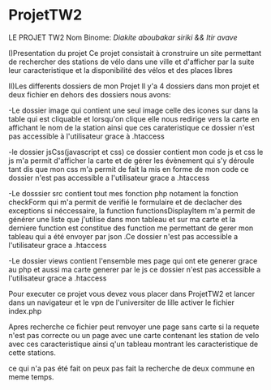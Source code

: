 # ProjetTW2
LE PROJET TW2
Nom Binome:
*Diakite aboubakar siriki &&*
*Itir avave*

I)Presentation du projet
Ce projet consistait à cronstruire un site permettant de rechercher des stations de vélo dans une ville et d'afficher par la suite leur caracteristique et la disponibilité des vélos et des places libres

II)Les differents dossiers de mon Projet
Il y'a 4 dossiers dans mon projet et deux fichier en dehors des dossiers nous avons:

-Le dossier image qui contient une seul image celle des icones sur dans la table qui est cliquable et lorsqu'on clique elle nous redirige vers la carte en affichant le nom de la station ainsi que ces carateristique  ce dossier n'est pas accessible à l'utilisateur grace à .htaccess

-le dossier jsCss(javascript et css) ce dossier contient mon code js et css le js m'a permit d'afficher la carte et de gérer les évènement qui s'y déroule tant dis que mon css m'a permit de fait la mis en forme de mon code ce dossier n'est pas accessible a l'utilisateur grace a .htaccess

-Le dosssier src contient tout mes fonction php notament la fonction checkForm qui m'a permit de verifié le formulaire et de declacher des exceptions si néccessaire, la function functionsDisplayItem m'a permit de générer une liste que j'utilise dans mon tableau et sur ma carte et la derniere function est constitue des function me permettant de gerer mon tableau qui a été envoyer par json .Ce dossier n'est pas accessible a l'utilisateur grace a .htaccess

-Le dossier views contient l'ensemble mes page qui ont ete generer grace au php et aussi ma carte generer par le js ce dossier n'est pas accessible a l'utilisateur grace a .htaccess


Pour executer ce projet vous devez vous placer dans ProjetTW2 et lancer dans un navigateur et le vpn de l'universiter de lille activer le fichier index.php

Apres recherche ce fichier peut renvoyer une page sans carte si la requete n'est pas correcte ou un page avec une carte contenant les station de velo avec ces caracteristique ainsi q'un tableau montrant les caracteristique de cette stations.

ce qui n'a pas été fait on peux pas fait la recherche de deux commune en meme temps.



